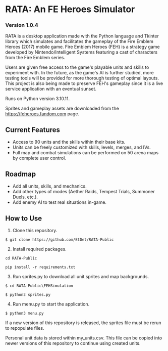# RATA: An FE Heroes Simulator</h1>
### Version 1.0.4

RATA is a desktop application made with the Python language and Tkinter library which simulates and facilitates 
the gameplay of the Fire Emblem Heroes (2017) mobile game. Fire Emblem Heroes (FEH) is a strategy game developed
by Nintendo/Intelligent Systems featuring a cast of characters from the Fire Emblem series.

Users are given free access to the game's playable units and skills to experiment with. In the future, as the 
game's AI is further studied, more testing tools will be provided for more thorough testing of optimal layouts.
This project is also being made to preserve FEH's gameplay since it is a live service application with an eventual
sunset.

Runs on Python version 3.10.11.

Sprites and gameplay assets are downloaded from the https://feheroes.fandom.com page.

<h2>Current Features</h2>
<ul>
  <li>Access to 90 units and the skills within their base kits.</li>
  <li>Units can be freely customized with skills, levels, merges, and IVs.</li>
  <li>Full map and combat simulations can be performed on 50 arena maps by complete user control.</li>
</ul>

<h2>Roadmap</h2>
<ul>
  <li>Add all units, skills, and mechanics.</li>
  <li>Add other types of modes (Aether Raids, Tempest Trials, Summoner Duels, etc.).</li>
  <li>Add enemy AI to test real situations in-game.</li>
</ul>

<h2>How to Use</h2>

1. Clone this repository.
   
```
$ git clone https://github.com/EtDet/RATA-Public
```

2. Install required packages.
```
cd RATA-Public
```
```
pip install -r requirements.txt
```

3. Run sprites.py to download all unit sprites and map backgrounds.
```
$ cd RATA-Public\FEHSimulation
```
```
$ python3 sprites.py
```

4. Run menu.py to start the application.
```
$ python3 menu.py
```

If a new version of this repository is released, the sprites file must be rerun to repopulate files.

Personal unit data is stored within my_units.csv. This file can be copied into newer versions of this repository to continue using created units.

